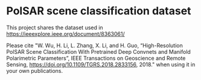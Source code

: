 # PolSAR scene classification dataset
This project shares the dataset used in https://ieeexplore.ieee.org/document/8363061/

Please cite "W. Wu, H. Li, L. Zhang, X. Li, and H. Guo, “High-Resolution PolSAR Scene Classification With Pretrained Deep Convnets and Manifold Polarimetric Parameters”, IEEE Transactions on Geoscience and Remote Sensing, https://doi.org/10.1109/TGRS.2018.2833156, 2018." when using it in your own publications.

